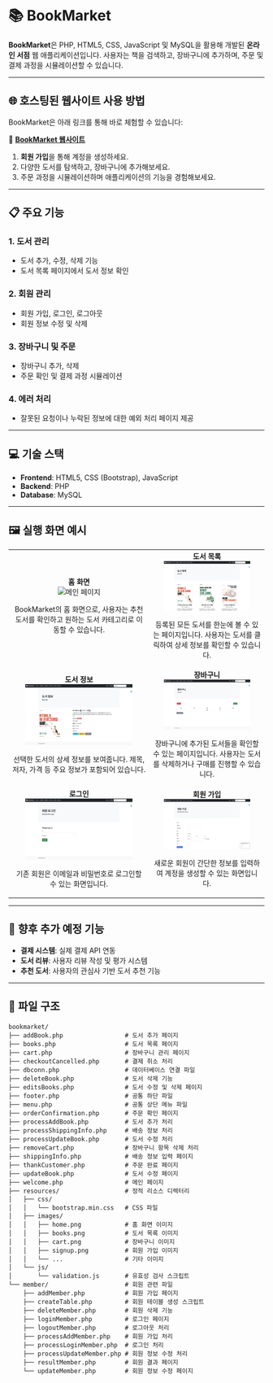 # 📚 **BookMarket**

**BookMarket**은 PHP, HTML5, CSS, JavaScript 및 MySQL을 활용해 개발된 **온라인 서점** 웹 애플리케이션입니다. 사용자는 책을 검색하고, 장바구니에 추가하며, 주문 및 결제 과정을 시뮬레이션할 수 있습니다.

---

## 🌐 **호스팅된 웹사이트 사용 방법**

BookMarket은 아래 링크를 통해 바로 체험할 수 있습니다:

🔗 **[BookMarket 웹사이트](http://openshelf.great-site.net/bookmarket/welcome.php)**

1. **회원 가입**을 통해 계정을 생성하세요.
2. 다양한 도서를 탐색하고, 장바구니에 추가해보세요.
3. 주문 과정을 시뮬레이션하며 애플리케이션의 기능을 경험해보세요.

---

## 📋 **주요 기능**

### 1. **도서 관리**
- 도서 추가, 수정, 삭제 기능
- 도서 목록 페이지에서 도서 정보 확인

### 2. **회원 관리**
- 회원 가입, 로그인, 로그아웃
- 회원 정보 수정 및 삭제

### 3. **장바구니 및 주문**
- 장바구니 추가, 삭제
- 주문 확인 및 결제 과정 시뮬레이션

### 4. **에러 처리**
- 잘못된 요청이나 누락된 정보에 대한 예외 처리 페이지 제공

---

## 💻 **기술 스택**

- **Frontend**: HTML5, CSS (Bootstrap), JavaScript
- **Backend**: PHP
- **Database**: MySQL

---

## 🖼️ 실행 화면 예시

<table> <tr> <td align="center"> <b>홈 화면</b><br> <img src="result_images/홈.png" alt="메인 페이지" width="80%"> <p>BookMarket의 홈 화면으로, 사용자는 추천 도서를 확인하고 원하는 도서 카테고리로 이동할 수 있습니다.</p> </td> <td align="center"> <b>도서 목록</b><br> <img src="result_images/도서목록.png" alt="도서 목록" width="80%"> <p>등록된 모든 도서를 한눈에 볼 수 있는 페이지입니다. 사용자는 도서를 클릭하여 상세 정보를 확인할 수 있습니다.</p> </td> </tr> <tr> <td align="center"> <b>도서 정보</b><br> <img src="result_images/도서정보.png" alt="도서 정보" width="80%"> <p>선택한 도서의 상세 정보를 보여줍니다. 제목, 저자, 가격 등 주요 정보가 포함되어 있습니다.</p> </td> <td align="center"> <b>장바구니</b><br> <img src="result_images/장바구니.png" alt="장바구니" width="80%"> <p>장바구니에 추가된 도서들을 확인할 수 있는 페이지입니다. 사용자는 도서를 삭제하거나 구매를 진행할 수 있습니다.</p> </td> </tr> <tr> <td align="center"> <b>로그인</b><br> <img src="result_images/로그인.png" alt="로그인" width="80%"> <p>기존 회원은 이메일과 비밀번호로 로그인할 수 있는 화면입니다.</p> </td> <td align="center"> <b>회원 가입</b><br> <img src="result_images/회원변경.png" alt="회원 가입" width="80%"> <p>새로운 회원이 간단한 정보를 입력하여 계정을 생성할 수 있는 화면입니다.</p> </td> </tr> </table>

---

## 🚀 향후 추가 예정 기능

- **결제 시스템**: 실제 결제 API 연동
- **도서 리뷰**: 사용자 리뷰 작성 및 평가 시스템
- **추천 도서**: 사용자의 관심사 기반 도서 추천 기능

---

## 📂 **파일 구조**

```plaintext
bookmarket/
├── addBook.php                 # 도서 추가 페이지
├── books.php                   # 도서 목록 페이지
├── cart.php                    # 장바구니 관리 페이지
├── checkoutCancelled.php       # 결제 취소 처리
├── dbconn.php                  # 데이터베이스 연결 파일
├── deleteBook.php              # 도서 삭제 기능
├── editsBooks.php              # 도서 수정 및 삭제 페이지
├── footer.php                  # 공통 하단 파일
├── menu.php                    # 공통 상단 메뉴 파일
├── orderConfirmation.php       # 주문 확인 페이지
├── processAddBook.php          # 도서 추가 처리
├── processShippingInfo.php     # 배송 정보 처리
├── processUpdateBook.php       # 도서 수정 처리
├── removeCart.php              # 장바구니 항목 삭제 처리
├── shippingInfo.php            # 배송 정보 입력 페이지
├── thankCustomer.php           # 주문 완료 페이지
├── updateBook.php              # 도서 수정 페이지
├── welcome.php                 # 메인 페이지
├── resources/                  # 정적 리소스 디렉터리
│   ├── css/
│   │   └── bootstrap.min.css   # CSS 파일
│   ├── images/
│   │   ├── home.png            # 홈 화면 이미지
│   │   ├── books.png           # 도서 목록 이미지
│   │   ├── cart.png            # 장바구니 이미지
│   │   ├── signup.png          # 회원 가입 이미지
│   │   └── ...                 # 기타 이미지
│   └── js/
│       └── validation.js       # 유효성 검사 스크립트
└── member/                     # 회원 관련 파일
    ├── addMember.php           # 회원 가입 페이지
    ├── createTable.php         # 회원 테이블 생성 스크립트
    ├── deleteMember.php        # 회원 삭제 기능
    ├── loginMember.php         # 로그인 페이지
    ├── logoutMember.php        # 로그아웃 처리
    ├── processAddMember.php    # 회원 가입 처리
    ├── processLoginMember.php  # 로그인 처리
    ├── processUpdateMember.php # 회원 정보 수정 처리
    ├── resultMember.php        # 회원 결과 페이지
    └── updateMember.php        # 회원 정보 수정 페이지
